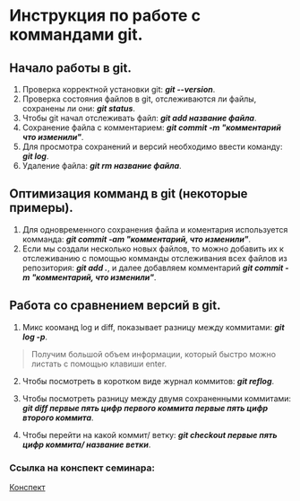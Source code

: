 # Инструкция по работе с коммандами git.

## Начало работы в git.

1. Проверка корректной установки git: __*git --version*__.
2. Проверка состояния файлов в git, отслеживаются ли файлы, сохранены ли они: __*git status*__.
3. Чтобы git начал отслеживать файл: __*git add название файла*__.
4. Сохранение файла с комментарием: __*git commit -m "комментарий что изменили"*__.
5.  Для просмотра сохранений и версий необходимо ввести команду: __*git log*__.
6. Удаление файла: __*git rm название файла*__.

## Оптимизация комманд в git (некоторые примеры).

1. Для одновременного сохранения файла и коментария используется комманда: __*git commit -am "комментарий, что изменили"*__.
2. Если мы создали несколько новых файлов, то можно добавить их к отслеживанию с помощью комманды отслеживания всех файлов из репозитория: __*git add .*__, и далее добавляем комментарий __*git commit -m "комментарий, что изменили"*__.

## Работа со сравнением версий в git.

1. Микс кооманд log и diff, показывает разницу между коммитами: __*git log -p*__. 
> Получим большой объем информации, который быстро можно листать с помощью клавиши enter.
2. Чтобы посмотреть в коротком виде журнал коммитов: __*git reflog*__.
3. Чтобы посмотреть разницу между двумя сохраненными коммитами: __*git diff первые пять цифр первого коммита первые пять цифр второго коммита*__.

4. Чтобы перейти на какой коммит/ ветку: __*git checkout первые пять цифр коммита/ название ветки*__.

### Ссылка на конспект семинара:
[Конспект](https://lava-insect-aaa.notion.site/ec778a2eec454957a9aee180a9489d8f)
